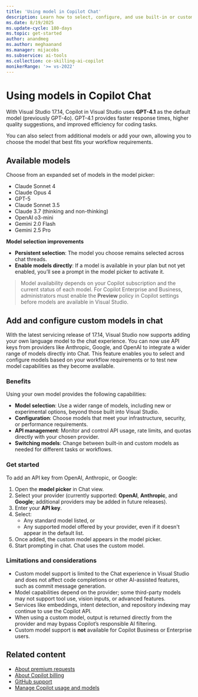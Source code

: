 ```yaml
---
title: 'Using model in Copilot Chat'
description: Learn how to select, configure, and use built-in or custom AI models in GitHub Copilot Chat for Visual Studio.
ms.date: 8/19/2025
ms.update-cycle: 180-days
ms.topic: get-started
author: anandmeg
ms.author: meghaanand
ms.manager: mijacobs
ms.subservice: ai-tools
ms.collection: ce-skilling-ai-copilot
monikerRange: '>= vs-2022'
---
```

# Using models in Copilot Chat

With Visual Studio 17.14, Copilot in Visual Studio uses **GPT-4.1** as the default model (previously GPT-4o). GPT-4.1 provides faster response times, higher quality suggestions, and improved efficiency for coding tasks.

You can also select from additional models or add your own, allowing you to choose the model that best fits your workflow requirements.

## Available models
 
Choose from an expanded set of models in the model picker:
 
- Claude Sonnet 4
- Claude Opus 4
- GPT-5
- Claude Sonnet 3.5
- Claude 3.7 (thinking and non-thinking)
- OpenAI o3-mini
- Gemini 2.0 Flash
- Gemini 2.5 Pro

**Model selection improvements**

- **Persistent selection**: The model you choose remains selected across chat threads.
- **Enable models directly**: If a model is available in your plan but not yet enabled, you’ll see a prompt in the model picker to activate it.

> Model availability depends on your Copilot subscription and the current status of each model. For Copilot Enterprise and Business, administrators must enable the **Preview** policy in Copilot settings before models are available in Visual Studio.

## Add and configure custom models in chat

With the latest servicing release of 17.14, Visual Studio now supports adding your own language model to the chat experience. You can now use API keys from providers like Anthropic, Google, and OpenAI to integrate a wider range of models directly into Chat. This feature enables you to select and configure models based on your workflow requirements or to test new model capabilities as they become available.

### Benefits

Using your own model provides the following capabilities:

- **Model selection**: Use a wider range of models, including new or experimental options, beyond those built into Visual Studio.
- **Configuration**: Choose models that meet your infrastructure, security, or performance requirements.
- **API management**: Monitor and control API usage, rate limits, and quotas directly with your chosen provider.
- **Switching models**: Change between built-in and custom models as needed for different tasks or workflows.

### Get started

To add an API key from OpenAI, Anthropic, or Google:

1. Open the **model picker** in Chat view. 
1. Select your provider (currently supported: **OpenAI**, **Anthropic**, and **Google**; additional providers may be added in future releases).
1. Enter your **API key**. 
1. Select:
    - Any standard model listed, or
    - Any supported model offered by your provider, even if it doesn't appear in the default list.
1. Once added, the custom model appears in the model picker.
1. Start prompting in chat. Chat uses the custom model.

### Limitations and considerations

- Custom model support is limited to the Chat experience in Visual Studio and does not affect code completions or other AI-assisted features, such as commit message generation.
- Model capabilities depend on the provider; some third-party models may not support tool use, vision inputs, or advanced features.
- Services like embeddings, intent detection, and repository indexing may continue to use the Copilot API.
- When using a custom model, output is returned directly from the provider and may bypass Copilot’s responsible AI filtering.
- Custom model support is **not** available for Copilot Business or Enterprise users.

## Related content

- [About premium requests](https://docs.github.com/copilot/managing-copilot/monitoring-usage-and-entitlements/about-premium-requests#premium-requests)
- [About Copilot billing](https://docs.github.com/copilot/managing-copilot/managing-copilot-as-an-individual-subscriber/billing-and-payments/about-billing-for-individual-copilot-plans)
- [GitHub support](https://support.github.com/)
- [Manage Copilot usage and models](copilot-usage-and-models.md)